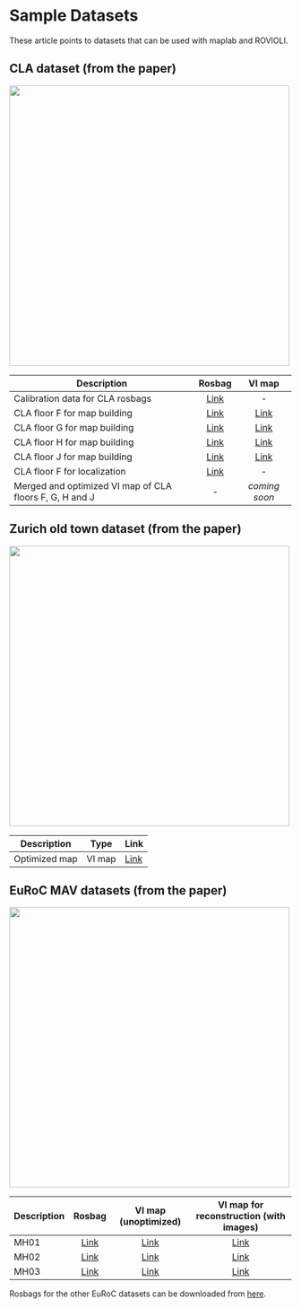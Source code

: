 # Sample Datasets

These article points to datasets that can be used with maplab and ROVIOLI.

## CLA dataset (from the paper)
<img src="https://github.com/ethz-asl/maplab/wiki/images/cla/cla_1.png" width="500">

Description | Rosbag |VI map
--------|:------:|:--:
Calibration data for CLA rosbags | [Link](http://robotics.ethz.ch/~asl-datasets/maplab/multi_session_mapping_CLA/calibration/) | -
CLA floor F for map building | [Link](http://robotics.ethz.ch/~asl-datasets/maplab/multi_session_mapping_CLA/bags/cla_floor_f.bag) | [Link](http://robotics.ethz.ch/~asl-datasets/maplab/multi_session_mapping_CLA/vi_maps/cla_floor_f.tar.gz)
CLA floor G for map building | [Link](http://robotics.ethz.ch/~asl-datasets/maplab/multi_session_mapping_CLA/bags/cla_floor_g.bag) | [Link](http://robotics.ethz.ch/~asl-datasets/maplab/multi_session_mapping_CLA/vi_maps/cla_floor_g.tar.gz)
CLA floor H for map building | [Link](http://robotics.ethz.ch/~asl-datasets/maplab/multi_session_mapping_CLA/bags/cla_floor_h.bag) | [Link](http://robotics.ethz.ch/~asl-datasets/maplab/multi_session_mapping_CLA/vi_maps/cla_floor_h.tar.gz)
CLA floor J for map building | [Link](http://robotics.ethz.ch/~asl-datasets/maplab/multi_session_mapping_CLA/bags/cla_floor_j.bag) | [Link](http://robotics.ethz.ch/~asl-datasets/maplab/multi_session_mapping_CLA/vi_maps/cla_floor_j.tar.gz)
CLA floor F for localization | [Link](http://robotics.ethz.ch/~asl-datasets/maplab/multi_session_mapping_CLA/bags/cla_floor_f_v2_for_localization.bag) | -
Merged and optimized VI map of CLA floors F, G, H and J | - | *coming soon*

## Zurich old town dataset (from the paper)
<img src="images/zurich_old_town_landmarks_optimized.gif" width="500">


Description | Type |Link
--------|------|--
Optimized map | VI map | [Link](http://robotics.ethz.ch/~asl-datasets/maplab/zurich_old_town_maps/zurich_old_town.tar.gz)

## EuRoC MAV datasets (from the paper)
<img src="https://github.com/ethz-asl/maplab/wiki/images/multi-map-initial.png" width="500">

Description | Rosbag | VI map (unoptimized) | VI map for reconstruction (with images)
-----|:---:|:---:|:----:
MH01 | [Link](http://robotics.ethz.ch/~asl-datasets/ijrr_euroc_mav_dataset/machine_hall/MH_01_easy/MH_01_easy.bag) | [Link](http://robotics.ethz.ch/~asl-datasets/maplab/euroc_vi_maps/MH_01_easy.tar.gz) | [Link](http://robotics.ethz.ch/~asl-datasets/maplab/stereo_reconstruction_EuRoC/euroc_ml1.tar.gz)
MH02 | [Link](http://robotics.ethz.ch/~asl-datasets/ijrr_euroc_mav_dataset/machine_hall/MH_02_easy/MH_02_easy.bag) | [Link](http://robotics.ethz.ch/~asl-datasets/maplab/euroc_vi_maps/MH_02_easy.tar.gz) | [Link](http://robotics.ethz.ch/~asl-datasets/maplab/stereo_reconstruction_EuRoC/euroc_ml2.tar.gz)
MH03 | [Link](http://robotics.ethz.ch/~asl-datasets/ijrr_euroc_mav_dataset/machine_hall/MH_03_medium/MH_03_medium.bag) | [Link](http://robotics.ethz.ch/~asl-datasets/maplab/euroc_vi_maps/MH_03_medium.tar.gz) | [Link](http://robotics.ethz.ch/~asl-datasets/maplab/stereo_reconstruction_EuRoC/euroc_ml3.tar.gz)

Rosbags for the other EuRoC datasets can be downloaded from [here](http://projects.asl.ethz.ch/datasets/doku.php?id=kmavvisualinertialdatasets).
